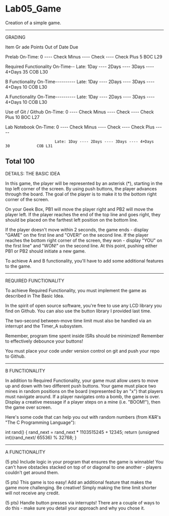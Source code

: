 Lab05_Game
==========

Creation of a simple game.

--------------------------------------------------------------------------------------------------------------------
GRADING

Item          	Gr ade                                                                                 	Points       	Out of 	    Date Due

Prelab        	On-Time: 0 ---- Check Minus ---- Check ---- Check Plus                     		5      		BOC L29

Required Functionality 	On-Time-- Late: 1Day ---- 2Days ---- 3Days ---- 4+Days 		35 		    COB L30

B Functionality 	On-Time---------- Late: 1Day ---- 2Days ---- 3Days ---- 4+Days 		10 		     COB L30

A Functionality 	On-Time---------- Late: 1Day ---- 2Days ---- 3Days ---- 4+Days 		10 		    COB L30

Use of Git / Github 	On-Time: 0 ---- Check Minus ---- Check ---- Check Plus 		     10     		BOC L27

Lab Notebook 	On-Time: 0 ---- Check Minus ---- Check ---- Check Plus ----- 

                          Late: 1Day ---- 2Days ---- 3Days ---- 4+Days 		                              30     		COB L31
                          
Total                                                                                                                      			100 	
--------------------------------------------------------------------------------------------------------------------
DETAILS: THE BASIC IDEA

In this game, the player will be represented by an asterisk (*), starting in the top left
corner of the screen. By using push buttons, the player advances through the board. The goal of
the player is to make it to the bottom right corner of the screen.

On your Geek Box, PB1 will move the player right and PB2 will move the player left. If the player
reaches the end of the top line and goes right, they should be placed on the farthest left 
position on the bottom line.

If the player doesn't move within 2 seconds, the game ends - display "GAME" on the first line and
"OVER!" on the second line. If the player reaches the bottom right corner of the screen, they 
won - display "YOU" on the first line" and "WON!" on the second line. At this point, pushing 
either PB1 or PB2 should initiate a new game.

To achieve A and B functionality, you'll have to add some additional features to the game.

---------------------------------------------------------------------------------------------------------------------
REQUIRED FUNCTIONALITY

To achieve Required Functionality, you must implement the game as described in The Basic Idea.

In the spirit of open source software, you're free to use any LCD library you find on Github. You
can also use the button library I provided last time.

The two-second between-move time limit must also be handled via an interrupt and the Timer_A 
subsystem.

Remember, program time spent inside ISRs should be minimized! Remember to effectively debounce your buttons!

You must place your code under version control on git and push your repo to Github.

---------------------------------------------------------------------------------------------------------------------
B FUNCTIONALITY

In addition to Required Functionality, your game must allow users to move up and down with two different push buttons. Your game must place two mines in random positions on the board (represented by an "x") that players must navigate around. If a player navigates onto a bomb, the game is over. Display a creative message if a player steps on a mine (i.e. "BOOM!"), then the game over screen.

Here's some code that can help you out with random numbers (from K&R's "The C Programming Language"):

int rand()
{
  rand_next = rand_next * 1103515245 + 12345;
  return (unsigned int)(rand_next/ 65536) % 32768;
}

---------------------------------------------------------------------------------------------------------------------
A FUNCTIONALITY

(5 pts) Include logic in your program that ensures the game is winnable! You can't have obstacles
stacked on top of or diagonal to one another - players couldn't get around them.

(5 pts) This game is too easy! Add an additional feature that makes the game more challenging. 
Be creative! Simply making the time limit shorter will not receive any credit.

(5 pts) Handle button presses via interrupts! There are a couple of ways to do this - make sure
you detail your approach and why you chose it.
